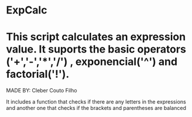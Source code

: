 # ExpCalc
# This script calculates an expression value. It suports the basic operators ('+','-','*','/') , exponencial('^') and factorial('!').
MADE BY: Cleber Couto Filho

It includes a function that checks if there are any letters in the expressions and another one that checks if the brackets and parentheses are balanced
